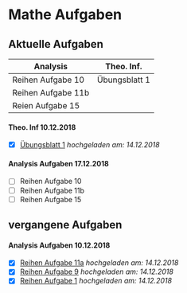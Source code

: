 # Mathe Aufgaben
## Aktuelle Aufgaben
__Analysis__ | __Theo. Inf.__
------------ |-------------
Reihen Aufgabe 10 | Übungsblatt 1
Reihen Aufgabe 11b|
Reien Aufgabe 15   |
#### Theo. Inf 10.12.2018

-[x] [Übungsblatt 1](/theoretische%20Informatik/pdf/%C3%9Cbungsblatt1.pdf) *hochgeladen am: 14.12.2018*<br />
#### Analysis Aufgaben 17.12.2018

-[ ] Reihen Aufgabe 10 <br />
-[ ] Reihen Aufgabe 11b <br />
-[ ] Reihen Aufgabe 15 <br />

## vergangene Aufgaben

#### Analysis Aufgaben 10.12.2018

-[x] [Reihen Aufgabe 11a](/Analysis/pdf/Reihen/Aufgabe11/Aufgabe11a.pdf) *hochgeladen am: 14.12.2018*<br />
-[x] [Reihen Aufgabe 9](/Analysis/pdf/Reihen/Aufgabe9.pdf) *hochgeladen am: 14.12.2018*<br />
-[x] [Reihen Aufgabe 1](/Analysis/pdf/Reihen/Aufgabe1.pdf) *hochgeladen am: 14.12.2018*<br />
